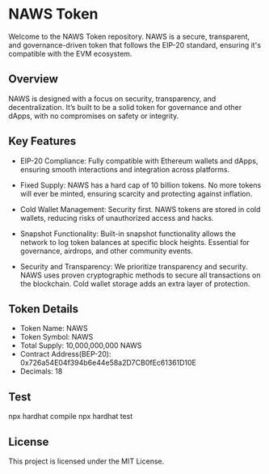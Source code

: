 # NAWS Token
Welcome to the NAWS Token repository. NAWS is a secure, transparent, and governance-driven token that follows the EIP-20 standard, ensuring it's compatible with the EVM ecosystem.

## Overview
NAWS is designed with a focus on security, transparency, and decentralization. It’s built to be a solid token for governance and other dApps, with no compromises on safety or integrity.

## Key Features
- EIP-20 Compliance: Fully compatible with Ethereum wallets and dApps, ensuring smooth interactions and integration across platforms.

- Fixed Supply: NAWS has a hard cap of 10 billion tokens. No more tokens will ever be minted, ensuring scarcity and protecting against inflation.

- Cold Wallet Management: Security first. NAWS tokens are stored in cold wallets, reducing risks of unauthorized access and hacks.

- Snapshot Functionality: Built-in snapshot functionality allows the network to log token balances at specific block heights. Essential for governance, airdrops, and other community events.

- Security and Transparency: We prioritize transparency and security. NAWS uses proven cryptographic methods to secure all transactions on the blockchain. Cold wallet storage adds an extra layer of protection.

## Token Details
- Token Name: NAWS
- Token Symbol: NAWS
- Total Supply: 10,000,000,000 NAWS
- Contract Address(BEP-20): 0x726a54E04f394b6e44e58a2D7CB0fEc61361D10E
- Decimals: 18

## Test
 npx hardhat compile
 npx hardhat test

## License
This project is licensed under the MIT License.
